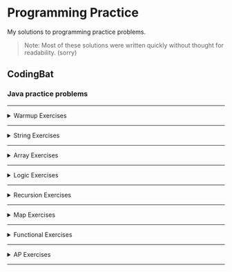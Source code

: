 # Programming Practice

My solutions to programming practice problems.
> Note: Most of these solutions were written quickly without thought for readability. (sorry)

## CodingBat

### **Java practice problems**

***

<details>
<summary>Warmup Exercises</summary>

- [Warmup-1](https://github.com/liampuk/code-practice/tree/master/codingbat/warmup-1) - Simple warmup problems

- [Warmup-2](https://github.com/liampuk/code-practice/tree/master/codingbat/warmup-2) - Medium warmup (string/array loops)
</details>

***

<details>
<summary>String Exercises</summary>

- [String-1](https://github.com/liampuk/code-practice/tree/master/codingbat/string-1) - Basic string problems (no loops)

- [String-2](https://github.com/liampuk/code-practice/tree/master/codingbat/string-2) - Medium String problems (1 loop)

- [String-3](https://github.com/liampuk/code-practice/tree/master/codingbat/string-3) - Harder String problems (2 loops)
</details>

***

<details>
<summary>Array Exercises</summary>

- [Array-1](https://github.com/liampuk/code-practice/tree/master/codingbat/array-1) - Basic array problems (no loops)

- [Array-2](https://github.com/liampuk/code-practice/tree/master/codingbat/array-2) - Medium array problems (1 loop)

- [Array-3](https://github.com/liampuk/code-practice/tree/master/codingbat/array-3) - Harder array problems (2 loops, complex logic)
</details>

***

<details>
<summary>Logic Exercises</summary>

- [Logic-1](https://github.com/liampuk/code-practice/tree/master/codingbat/logic-1) - Basic boolean logic puzzles

- [Logic-2](https://github.com/liampuk/code-practice/tree/master/codingbat/logic-2) - Medium boolean logic puzzles
</details>

***

<details>
<summary>Recursion Exercises</summary>

- [Recursion-1](https://github.com/liampuk/code-practice/tree/master/codingbat/recursion-1) - Basic recursion problems

- [Recursion-2](https://github.com/liampuk/code-practice/tree/master/codingbat/recursion-2) - Harder recursion problems
</details>

***

<details>
<summary>Map Exercises</summary>

- [Map-1](https://github.com/liampuk/code-practice/tree/master/codingbat/map-1) - Basic Map get()/put() (no loops)

- [Map-2](https://github.com/liampuk/code-practice/tree/master/codingbat/map-2) - Maps with bulk data and loops
</details>

***

<details>
<summary>Functional Exercises</summary>

- [Functional-1](https://github.com/liampuk/code-practice/tree/master/codingbat/functional-1) - Functional mapping operations on lists with lambdas

- [Functional-2](https://github.com/liampuk/code-practice/tree/master/codingbat/functional-2) - Functional filtering and mapping operations on lists with lambdas
</details>

***

<details>
<summary>AP Exercises</summary>

- [AP-1](https://github.com/liampuk/code-practice/tree/master/codingbat/ap-1) - AP CS medium problems
</details>

***